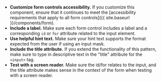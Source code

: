 - **Customize form controls accessibility.** If you customize this component, ensure that it continues to meet the [accessibility requirements that apply to all form controls]({{ site.baseurl }}/components/form).
- **Include a label.** Make sure each form control includes a label and a corresponding `id` or `for` attribute related to the input element. 
- **Use helpful hint text.** Make sure your hint text supports the format expected from the user if using an input mask.
- **Include the title attribute.** If you extend the functionality of this pattern, make sure to type in descriptive text in the "title" attribute for the `<input>` tag. 
- **Test with a screen reader.** Make sure the id/for relates to the input, and the title attribute makes sense in the context of the form when testing with a screen reader.